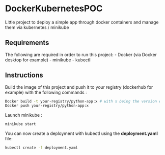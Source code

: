 # DockerKubernetesPOC
Little project to deploy a simple app through docker containers and manage them via kubernetes / minikube

## Requirements
The following are required in order to run this project:
    - Docker (via Docker desktop for example)
    - minikube
    - kubectl

## Instructions
Build the image of this project and push it to your registry (dockerhub for example) with the following commands :
```bash
Docker build -t your-registry/python-app:x # with x being the version of the app (e.g. 1.0.0). Don't forget to update the deployment.yaml version of the image aswell.
Docker push your-registry/python-app:x
```


Launch minikube :
```bash
minikube start
```

You can now create a deployment with kubectl using the **deployment.yaml** file:
```bash
kubectl create -f deployment.yaml
```